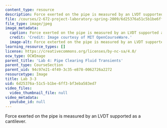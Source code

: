 ```yaml
---
content_type: resource
description: Force exerted on the pipe is measured by an LVDT supported as a cantilever.
file: /courses/2-672-project-laboratory-spring-2009/6d25376a51c5b1be6ff3bf3eba583ed7_lab3-3.jpg
file_type: image/jpeg
image_metadata:
  caption: Force exerted on the pipe is measured by an LVDT supported as a cantilever.
  credit: 'Credit: Image courtesy of MIT OpenCourseWare.'
  image-alt: Force exterted on the pipe is measured by an LVDT supported as a cantilever.
learning_resource_types: []
license: https://creativecommons.org/licenses/by-nc-sa/4.0/
ocw_type: OCWImage
parent_title: 'Lab 4: Pipe Clearing Fluid Transients'
parent_type: CourseSection
parent_uid: 94c97e21-4f49-3c35-e878-0062726a2272
resourcetype: Image
title: Lab 3-3
uid: 6d25376a-51c5-b1be-6ff3-bf3eba583ed7
video_files:
  video_thumbnail_file: null
video_metadata:
  youtube_id: null
---
```

Force exerted on the pipe is measured by an LVDT supported as a cantilever.